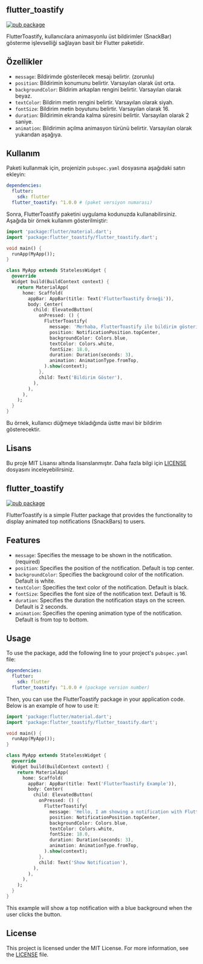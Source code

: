 ## flutter_toastify

[![pub package](https://img.shields.io/pub/v/flutter_toastify.svg)](https://pub.dev/packages/flutter_toastify)

FlutterToastify, kullanıcılara animasyonlu üst bildirimler (SnackBar) gösterme işlevselliği sağlayan basit bir Flutter paketidir.

## Özellikler

- `message`: Bildirimde gösterilecek mesajı belirtir. (zorunlu)
- `position`: Bildirimin konumunu belirtir. Varsayılan olarak üst orta.
- `backgroundColor`: Bildirim arkaplan rengini belirtir. Varsayılan olarak beyaz.
- `textColor`: Bildirim metin rengini belirtir. Varsayılan olarak siyah.
- `fontSize`: Bildirim metin boyutunu belirtir. Varsayılan olarak 16.
- `duration`: Bildirimin ekranda kalma süresini belirtir. Varsayılan olarak 2 saniye.
- `animation`: Bildirimin açılma animasyon türünü belirtir. Varsayılan olarak yukarıdan aşağıya.

## Kullanım

Paketi kullanmak için, projenizin `pubspec.yaml` dosyasına aşağıdaki satırı ekleyin:

```yaml
dependencies:
  flutter:
    sdk: flutter
  flutter_toastify: ^1.0.0 # (paket versiyon numarası)
```

Sonra, FlutterToastify paketini uygulama kodunuzda kullanabilirsiniz. Aşağıda bir örnek kullanım gösterilmiştir:

```dart
import 'package:flutter/material.dart';
import 'package:flutter_toastify/flutter_toastify.dart';

void main() {
  runApp(MyApp());
}

class MyApp extends StatelessWidget {
  @override
  Widget build(BuildContext context) {
    return MaterialApp(
      home: Scaffold(
        appBar: AppBar(title: Text('FlutterToastify Örneği')),
        body: Center(
          child: ElevatedButton(
            onPressed: () {
              FlutterToastify(
                message: 'Merhaba, FlutterToastify ile bildirim gösteriyorum!',
                position: NotificationPosition.topCenter,
                backgroundColor: Colors.blue,
                textColor: Colors.white,
                fontSize: 18.0,
                duration: Duration(seconds: 3),
                animation: AnimationType.fromTop,
              ).show(context);
            },
            child: Text('Bildirim Göster'),
          ),
        ),
      ),
    );
  }
}
```

Bu örnek, kullanıcı düğmeye tıkladığında üstte mavi bir bildirim gösterecektir.

## Lisans

Bu proje MIT Lisansı altında lisanslanmıştır. Daha fazla bilgi için [LICENSE](https://pub.dev/packages/flutter_toastify/license) dosyasını inceleyebilirsiniz.

## flutter_toastify

[![pub package](https://img.shields.io/pub/v/flutter_toastify.svg)](https://pub.dev/packages/flutter_toastify)

FlutterToastify is a simple Flutter package that provides the functionality to display animated top notifications (SnackBars) to users.

## Features

- `message`: Specifies the message to be shown in the notification. (required)
- `position`: Specifies the position of the notification. Default is top center.
- `backgroundColor`: Specifies the background color of the notification. Default is white.
- `textColor`: Specifies the text color of the notification. Default is black.
- `fontSize`: Specifies the font size of the notification text. Default is 16.
- `duration`: Specifies the duration the notification stays on the screen. Default is 2 seconds.
- `animation`: Specifies the opening animation type of the notification. Default is from top to bottom.

## Usage

To use the package, add the following line to your project's `pubspec.yaml` file:

```yaml
dependencies:
  flutter:
    sdk: flutter
  flutter_toastify: ^1.0.0 # (package version number)
```

Then, you can use the FlutterToastify package in your application code. Below is an example of how to use it:

```dart
import 'package:flutter/material.dart';
import 'package:flutter_toastify/flutter_toastify.dart';

void main() {
  runApp(MyApp());
}

class MyApp extends StatelessWidget {
  @override
  Widget build(BuildContext context) {
    return MaterialApp(
      home: Scaffold(
        appBar: AppBar(title: Text('FlutterToastify Example')),
        body: Center(
          child: ElevatedButton(
            onPressed: () {
              FlutterToastify(
                message: 'Hello, I am showing a notification with FlutterToastify!',
                position: NotificationPosition.topCenter,
                backgroundColor: Colors.blue,
                textColor: Colors.white,
                fontSize: 18.0,
                duration: Duration(seconds: 3),
                animation: AnimationType.fromTop,
              ).show(context);
            },
            child: Text('Show Notification'),
          ),
        ),
      ),
    );
  }
}
```

This example will show a top notification with a blue background when the user clicks the button.

## License

This project is licensed under the MIT License. For more information, see the [LICENSE](https://pub.dev/packages/flutter_toastify/license) file.